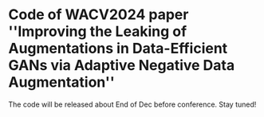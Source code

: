 # Code of WACV2024 paper ''Improving the Leaking of Augmentations in Data-Efficient GANs via Adaptive Negative Data Augmentation''

The code will be released about End of Dec before conference. Stay tuned!
